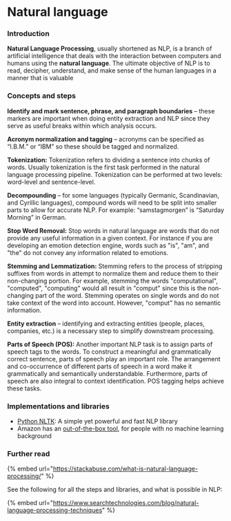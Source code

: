 # Natural language

### Introduction

 **Natural Language Processing**, usually shortened as NLP, is a branch of artificial intelligence that deals with the interaction between computers and humans using the **natural language**. The ultimate objective of NLP is to read, decipher, understand, and make sense of the human languages in a manner that is valuable

### Concepts and steps



**Identify and mark sentence, phrase, and paragraph boundaries** – these markers are important when doing entity extraction and NLP since they serve as useful breaks within which analysis occurs.

**Acronym normalization and tagging** – acronyms can be specified as “I.B.M.” or “IBM” so these should be tagged and normalized.

**Tokenization:** Tokenization refers to dividing a sentence into chunks of words. Usually tokenization is the first task performed in the natural language processing pipeline. Tokenization can be performed at two levels: word-level and sentence-level.

**Decompounding** – for some languages \(typically Germanic, Scandinavian, and Cyrillic languages\), compound words will need to be split into smaller parts to allow for accurate NLP. For example: “samstagmorgen” is “Saturday Morning” in German.

**Stop Word Removal:** Stop words in natural language are words that do not provide any useful information in a given context. For instance if you are developing an emotion detection engine, words such as "is", "am", and "the" do not convey any information related to emotions.

**Stemming and Lemmatization:** Stemming refers to the process of stripping suffixes from words in attempt to normalize them and reduce them to their non-changing portion. For example, stemming the words "computational", "computed", "computing" would all result in "comput" since this is the non-changing part of the word. Stemming operates on single words and do not take context of the word into account. However, "comput" has no semantic information.

**Entity extraction** – identifying and extracting entities \(people, places, companies, etc.\) is a necessary step to simplify downstream processing. 

**Parts of Speech \(POS\):** Another important NLP task is to assign parts of speech tags to the words. To construct a meaningful and grammatically correct sentence, parts of speech play an important role. The arrangement and co-occurrence of different parts of speech in a word make it grammatically and semantically understandable. Furthermore, parts of speech are also integral to context identification. POS tagging helps achieve these tasks.

### Implementations and libraries

* [Python NLTK](https://www.nltk.org/): A simple yet powerful and fast NLP library
* Amazon has an [out-of-the-box tool](https://aws.amazon.com/comprehend/?trk=ps_a131L0000083KwIQAU&trkCampaign=2020_PAITW_Comprehend_PDP&sc_channel=ps&sc_campaign=Comprehend_GS_WP_nlp&sc_outcome=AIML_Digital_Marketing&sc_geo=mult&sc_country=mult&sc_publisher=Google&sc_detail=natural%20language%20processing&ef_id=Cj0KCQjwz4z3BRCgARIsAES_OVcXtxaskUc6-t3GOr5VAVD6UBtsP-NcKEza9dI3LNEXrXbE3bdhWJ0aAgWyEALw_wcB:G:s&s_kwcid=AL!4422!3!411177164393!e!!), for people with no machine learning background

### Further read

{% embed url="https://stackabuse.com/what-is-natural-language-processing/" %}

See the following for all the steps and libraries, and what is possible in NLP:

{% embed url="https://www.searchtechnologies.com/blog/natural-language-processing-techniques" %}








